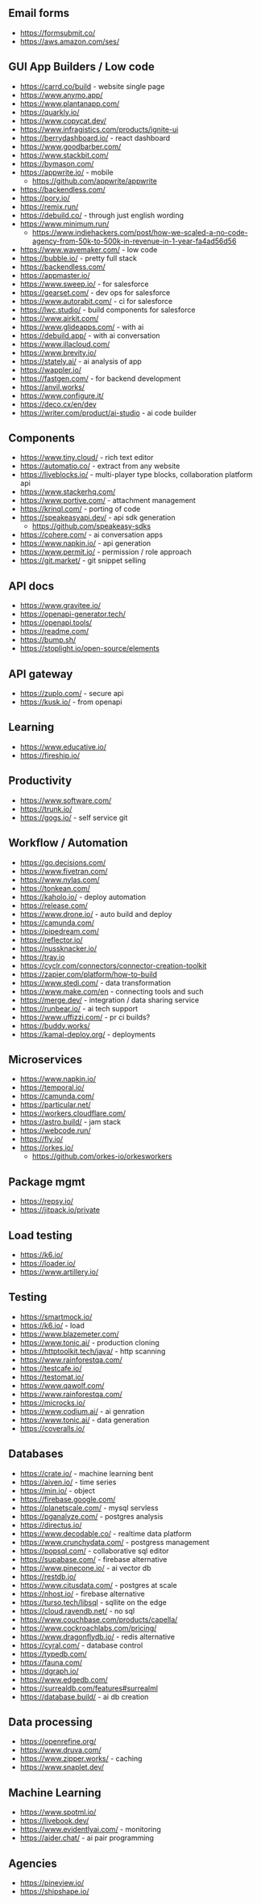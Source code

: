 ## Email forms

- https://formsubmit.co/
- https://aws.amazon.com/ses/

## GUI App Builders / Low code

- https://carrd.co/build - website single page
- https://www.anymo.app/
- https://www.plantanapp.com/
- https://quarkly.io/
- https://www.copycat.dev/
- https://www.infragistics.com/products/ignite-ui
- https://berrydashboard.io/ - react dashboard
- https://www.goodbarber.com/
- https://www.stackbit.com/
- https://bymason.com/
- https://appwrite.io/ - mobile
  - https://github.com/appwrite/appwrite
- https://backendless.com/
- https://pory.io/
- https://remix.run/
- https://debuild.co/ - through just english wording
- https://www.minimum.run/
  - https://www.indiehackers.com/post/how-we-scaled-a-no-code-agency-from-50k-to-500k-in-revenue-in-1-year-fa4ad56d56
- https://www.wavemaker.com/ - low code
- https://bubble.io/ - pretty full stack
- https://backendless.com/
- https://appmaster.io/
- https://www.sweep.io/ - for salesforce
- https://gearset.com/ - dev ops for salesforce
- https://www.autorabit.com/ - ci for salesforce
- https://lwc.studio/ - build components for salesforce
- https://www.airkit.com/
- https://www.glideapps.com/ - with ai
- https://debuild.app/ - with ai conversation
- https://www.illacloud.com/
- https://www.brevity.io/ 
- https://stately.ai/ - ai analysis of app
- https://wappler.io/
- https://fastgen.com/ - for backend development
- https://anvil.works/
- https://www.configure.it/
- https://deco.cx/en/dev
- https://writer.com/product/ai-studio - ai code builder

## Components

- https://www.tiny.cloud/ - rich text editor
- https://automatio.co/ - extract from any website
- https://liveblocks.io/ - multi-player type blocks, collaboration platform api
- https://www.stackerhq.com/
- https://www.portive.com/ - attachment management
- https://krinql.com/ - porting of code
- https://speakeasyapi.dev/ - api sdk generation
  - https://github.com/speakeasy-sdks
- https://cohere.com/ - ai conversation apps
- https://www.napkin.io/ - api generation
- https://www.permit.io/ - permission / role approach
- https://git.market/ - git snippet selling

## API docs

- https://www.gravitee.io/
- https://openapi-generator.tech/
- https://openapi.tools/
- https://readme.com/
- https://bump.sh/
- https://stoplight.io/open-source/elements

## API gateway

- https://zuplo.com/ - secure api
- https://kusk.io/ - from openapi

## Learning

- https://www.educative.io/
- https://fireship.io/

## Productivity

- https://www.software.com/
- https://trunk.io/
- https://gogs.io/ - self service git

## Workflow / Automation

- https://go.decisions.com/
- https://www.fivetran.com/
- https://www.nylas.com/
- https://tonkean.com/
- https://kaholo.io/ - deploy automation
- https://release.com/
- https://www.drone.io/ - auto build and deploy
- https://camunda.com/
- https://pipedream.com/
- https://reflector.io/
- https://nussknacker.io/
- https://tray.io
- https://cyclr.com/connectors/connector-creation-toolkit
- https://zapier.com/platform/how-to-build
- https://www.stedi.com/ - data transformation
- https://www.make.com/en - connecting tools and such
- https://merge.dev/ - integration / data sharing service
- https://runbear.io/ - ai tech support 
- https://www.uffizzi.com/ - pr ci builds?
- https://buddy.works/
- https://kamal-deploy.org/ - deployments

## Microservices

- https://www.napkin.io/
- https://temporal.io/
- https://camunda.com/
- https://particular.net/
- https://workers.cloudflare.com/
- https://astro.build/ - jam stack
- https://webcode.run/
- https://fly.io/
- https://orkes.io/
  - https://github.com/orkes-io/orkesworkers

## Package mgmt

- https://repsy.io/
- https://jitpack.io/private

## Load testing

- https://k6.io/
- https://loader.io/
- https://www.artillery.io/

## Testing

- https://smartmock.io/
- https://k6.io/ - load
- https://www.blazemeter.com/
- https://www.tonic.ai/ - production cloning
- https://httptoolkit.tech/java/ - http scanning
- https://www.rainforestqa.com/
- https://testcafe.io/
- https://testomat.io/
- https://www.qawolf.com/
- https://www.rainforestqa.com/
- https://microcks.io/
- https://www.codium.ai/ - ai genration
- https://www.tonic.ai/ - data generation
- https://coveralls.io/

## Databases

- https://crate.io/ - machine learning bent
- https://aiven.io/ - time series
- https://min.io/ - object
- https://firebase.google.com/
- https://planetscale.com/ - mysql servless
- https://pganalyze.com/ - postgres analysis
- https://directus.io/
- https://www.decodable.co/ - realtime data platform
- https://www.crunchydata.com/ - postgress management
- https://popsql.com/ - collaborative sql editor
- https://supabase.com/ - firebase alternative
- https://www.pinecone.io/ - ai vector db
- https://restdb.io/
- https://www.citusdata.com/ - postgres at scale
- https://nhost.io/ - firebase alternative
- https://turso.tech/libsql - sqllite on the edge
- https://cloud.ravendb.net/ - no sql
- https://www.couchbase.com/products/capella/
- https://www.cockroachlabs.com/pricing/
- https://www.dragonflydb.io/ - redis alternative
- https://cyral.com/ - database control
- https://typedb.com/
- https://fauna.com/
- https://dgraph.io/
- https://www.edgedb.com/
- https://surrealdb.com/features#surrealml
- https://database.build/ - ai db creation

## Data processing

- https://openrefine.org/
- https://www.druva.com/
- https://www.zipper.works/ - caching
- https://www.snaplet.dev/

## Machine Learning

- https://www.spotml.io/
- https://livebook.dev/
- https://www.evidentlyai.com/ - monitoring
- https://aider.chat/ - ai pair programming

## Agencies

- https://pineview.io/
- https://shipshape.io/
